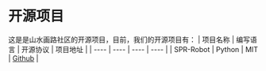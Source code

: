 # 开源项目
这是是山水画路社区的开源项目，目前，我们的开源项目有：
|  项目名称   | 编写语言  | 开源协议  | 项目地址  |
|  ----  | ----  | ----  | ----  |
| SPR-Robot  | Python | MIT | [Github](https://github.com/SPR-Community/SPR-Robot-Public) |